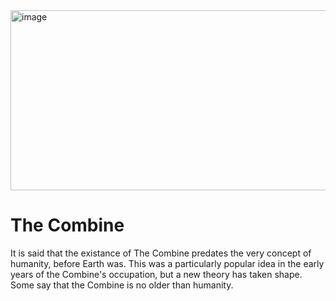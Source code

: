 <img width="1440" height="288" alt="image" src="https://github.com/user-attachments/assets/08f9d8eb-38c1-4d4e-a46f-fdcfc461e58d" />

# The Combine #

It is said that the existance of The Combine predates the very concept of humanity, before Earth was. This was a particularly popular idea in the early years of the Combine's occupation, but a new theory has taken shape. Some say that the Combine is no older than humanity. 
